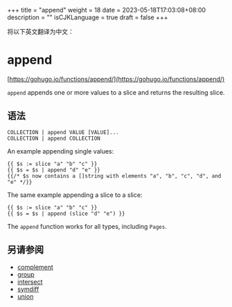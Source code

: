 +++
title = "append"
weight = 18
date = 2023-05-18T17:03:08+08:00
description = ""
isCJKLanguage = true
draft = false
+++

将以下英文翻译为中文：
# append

[https://gohugo.io/functions/append/](https://gohugo.io/functions/append/)

`append` appends one or more values to a slice and returns the resulting slice.

## 语法

```
COLLECTION | append VALUE [VALUE]...
COLLECTION | append COLLECTION
```

An example appending single values:

```go-html-template
{{ $s := slice "a" "b" "c" }}
{{ $s = $s | append "d" "e" }}
{{/* $s now contains a []string with elements "a", "b", "c", "d", and "e" */}}
```

The same example appending a slice to a slice:

```go-html-template
{{ $s := slice "a" "b" "c" }}
{{ $s = $s | append (slice "d" "e") }}
```

The `append` function works for all types, including `Pages`.

## 另请参阅

- [complement](https://gohugo.io/functions/complement/)
- [group](https://gohugo.io/functions/group/)
- [intersect](https://gohugo.io/functions/intersect/)
- [symdiff](https://gohugo.io/functions/symdiff/)
- [union](https://gohugo.io/functions/union/)
